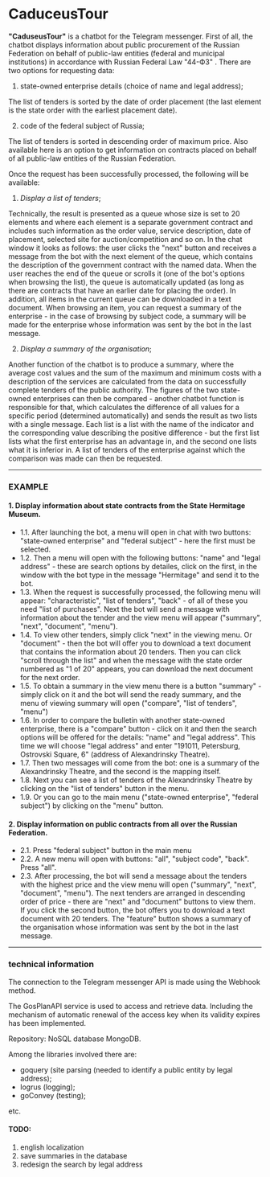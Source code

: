 # CaduceusTour

**"CaduseusTour"** is a chatbot for the Telegram messenger. First of all, the chatbot displays information about public procurement of the Russian Federation on behalf of public-law entities (federal and municipal institutions) in accordance with Russian Federal Law "44-ФЗ" . There are two options for requesting data:

1. state-owned enterprise details (choice of name and legal address);

The list of tenders is sorted by the date of order placement (the last element is the state order with the earliest placement date).

2. code of the federal subject of Russia;

The list of tenders is sorted in descending order of maximum price. Also available here is an option to get information on contracts placed on behalf of all public-law entities of the Russian Federation.

Once the request has been successfully processed, the following will be available: 
1. *Display a list of tenders*;

Technically, the result is presented as a queue whose size is set to 20 elements and where each element is a separate government contract and includes such information as the order value, service description, date of placement, selected site for auction/competition and so on. In the chat window it looks as follows: the user clicks the "next" button and receives a message from the bot with the next element of the queue, which contains the description of the government contract with the named data. When the user reaches the end of the queue or scrolls it (one of the bot's options when browsing the list), the queue is automatically updated (as long as there are contracts that have an earlier date for placing the order). In addition, all items in the current queue can be downloaded in a text document. 
When browsing an item, you can request a summary of the enterprise - in the case of browsing by subject code, a summary will be made for the enterprise whose information was sent by the bot in the last message.  

2. *Display a summary of the organisation*;
 
Another function of the chatbot is to produce a summary, where the average cost values and the sum of the maximum and minimum costs with a description of the services are calculated from the data on successfully complete tenders of the public authority. The figures of the two state-owned enterprises can then be compared - another chatbot function is responsible for that, which calculates the difference of all values for a specific period (determined automatically) and sends the result as two lists with a single message. Each list is a list with the name of the indicator and the corresponding value describing the positive difference - but the first list lists what the first enterprise has an advantage in, and the second one lists what it is inferior in. A list of tenders of the enterprise against which the comparison was made can then be requested. 

____
### EXAMPLE

#### 1. Display information about state contracts from the State Hermitage Museum. 

+ 1.1. After launching the bot, a menu will open in chat with two buttons: "state-owned enterprise" and "federal subject" - here the first must be selected.
+ 1.2. Then a menu will open with the following buttons: "name" and "legal address" - these are search options by detailes, click on the first, in the window with the bot type in the message "Hermitage" and send it to the bot.
+ 1.3. When the request is successfully processed, the following menu will appear: "characteristic", "list of tenders", "back" - of all of these you need "list of purchases". Next the bot will send a message with information about the tender and the view menu will appear ("summary", "next", "document", "menu"). 
+ 1.4. To view other tenders, simply click "next" in the viewing menu. Or "document" - then the bot will offer you to download a text document that contains the information about 20 tenders. Then you can click "scroll through the list" and when the message with the state order numbered as "1 of 20" appears, you can download the next document for the next order.
+ 1.5. To obtain a summary in the view menu there is a button "summary" - simply click on it and the bot will send the ready summary, and the menu of viewing summary will open ("compare", "list of tenders", "menu")
+ 1.6. In order to compare the bulletin with another state-owned enterprise, there is a "compare" button - click on it and then the search options will be offered for the details: "name" and "legal address". This time we will choose "legal address" and enter "191011, Petersburg,  Ostrovski Square, 6" (address of Alexandrinsky Theatre). 
+ 1.7. Then two messages will come from the bot: one is a summary of the Alexandrinsky Theatre, and the second is the mapping itself.
+ 1.8. Next you can see a list of tenders of the Alexandrinsky Theatre by clicking on the "list of tenders" button in the menu.
+ 1.9. Or you can go to the main menu ("state-owned enterprise", "federal subject") by clicking on the "menu" button. 
#### 2. Display information on public contracts from all over the Russian Federation. 

+ 2.1. Press "federal subject" button in the main menu
+ 2.2. A new menu will open with buttons: "all", "subject code", "back". Press "all".
+ 2.3. After processing, the bot will send a message about the tenders with the highest price and the view menu will open ("summary", "next", "document", "menu"). The next tenders are arranged in descending order of price - there are "next" and "document" buttons to view them. If you click the second button, the bot offers you to download a text document with 20 tenders. The "feature" button shows a summary of the organisation whose information was sent by the bot in the last message.
 
 ____
### technical information

The connection to the Telegram messenger API is made using the Webhook method. 

The GosPlanAPI service is used to access and retrieve data. Including the mechanism of automatic renewal of the access key when its validity expires has been implemented. 

Repository: NoSQL database MongoDB.

Among the libraries involved there are: 

- goquery (site parsing (needed to identify a public entity by legal address);
- logrus (logging);
- goConvey (testing);

etc. 

#### TODO:
1. english localization
2. save summaries in the database 
3. redesign the search by legal address
 
